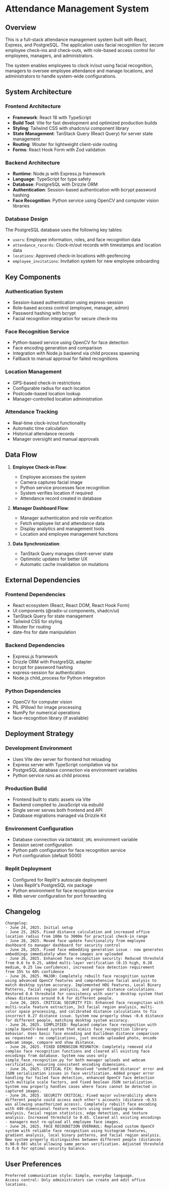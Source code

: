 # Attendance Management System

## Overview

This is a full-stack attendance management system built with React, Express, and PostgreSQL. The application uses facial recognition for secure employee check-ins and check-outs, with role-based access control for employees, managers, and administrators.

The system enables employees to clock in/out using facial recognition, managers to oversee employee attendance and manage locations, and administrators to handle system-wide configurations.

## System Architecture

### Frontend Architecture
- **Framework**: React 18 with TypeScript
- **Build Tool**: Vite for fast development and optimized production builds
- **Styling**: Tailwind CSS with shadcn/ui component library
- **State Management**: TanStack Query (React Query) for server state management
- **Routing**: Wouter for lightweight client-side routing
- **Forms**: React Hook Form with Zod validation

### Backend Architecture
- **Runtime**: Node.js with Express.js framework
- **Language**: TypeScript for type safety
- **Database**: PostgreSQL with Drizzle ORM
- **Authentication**: Session-based authentication with bcrypt password hashing
- **Face Recognition**: Python service using OpenCV and computer vision libraries

### Database Design
The PostgreSQL database uses the following key tables:
- `users`: Employee information, roles, and face recognition data
- `attendance_records`: Clock-in/out records with timestamps and location data
- `locations`: Approved check-in locations with geofencing
- `employee_invitations`: Invitation system for new employee onboarding

## Key Components

### Authentication System
- Session-based authentication using express-session
- Role-based access control (employee, manager, admin)
- Password hashing with bcrypt
- Facial recognition integration for secure check-ins

### Face Recognition Service
- Python-based service using OpenCV for face detection
- Face encoding generation and comparison
- Integration with Node.js backend via child process spawning
- Fallback to manual approval for failed recognitions

### Location Management
- GPS-based check-in restrictions
- Configurable radius for each location
- Postcode-based location lookup
- Manager-controlled location administration

### Attendance Tracking
- Real-time clock-in/out functionality
- Automatic time calculation
- Historical attendance records
- Manager oversight and manual approvals

## Data Flow

1. **Employee Check-in Flow**:
   - Employee accesses the system
   - Camera captures facial image
   - Python service processes face recognition
   - System verifies location if required
   - Attendance record created in database

2. **Manager Dashboard Flow**:
   - Manager authentication and role verification
   - Fetch employee list and attendance data
   - Display analytics and management tools
   - Location and employee management functions

3. **Data Synchronization**:
   - TanStack Query manages client-server state
   - Optimistic updates for better UX
   - Automatic cache invalidation on mutations

## External Dependencies

### Frontend Dependencies
- React ecosystem (React, React DOM, React Hook Form)
- UI components (@radix-ui components, shadcn/ui)
- TanStack Query for state management
- Tailwind CSS for styling
- Wouter for routing
- date-fns for date manipulation

### Backend Dependencies
- Express.js framework
- Drizzle ORM with PostgreSQL adapter
- bcrypt for password hashing
- express-session for authentication
- Node.js child_process for Python integration

### Python Dependencies
- OpenCV for computer vision
- PIL (Pillow) for image processing
- NumPy for numerical operations
- face-recognition library (if available)

## Deployment Strategy

### Development Environment
- Uses Vite dev server for frontend hot reloading
- Express server with TypeScript compilation via tsx
- PostgreSQL database connection via environment variables
- Python service runs as child process

### Production Build
- Frontend built to static assets via Vite
- Backend compiled to JavaScript via esbuild
- Single server serves both frontend and API
- Database migrations managed via Drizzle Kit

### Environment Configuration
- Database connection via `DATABASE_URL` environment variable
- Session secret configuration
- Python path configuration for face recognition service
- Port configuration (default 5000)

### Replit Deployment
- Configured for Replit's autoscale deployment
- Uses Replit's PostgreSQL nix package
- Python environment for face recognition service
- Web server configuration for port forwarding

## Changelog

```
Changelog:
- June 24, 2025. Initial setup
- June 25, 2025. Fixed distance calculation and increased office location radius from 100m to 3000m for practical check-in range
- June 26, 2025. Moved face update functionality from employee dashboard to manager dashboard for security control
- June 26, 2025. Fixed face embedding generation issue - now generates embeddings immediately when face images are uploaded
- June 26, 2025. Enhanced face recognition security: Reduced threshold from 0.6 to 0.25, added multi-layer verification (0.15 high, 0.20 medium, 0.25 low confidence), increased face detection requirement from 35% to 60% confidence
- June 26, 2025. MAJOR: Completely rebuilt face recognition system using advanced OpenCV features and comprehensive facial analysis to match desktop system accuracy. Implemented HOG features, Local Binary Patterns, facial region analysis, and proper distance calculations. Restored 0.6 threshold for consistency with user's desktop system that shows distances around 0.6 for different people.
- June 26, 2025. CRITICAL SECURITY FIX: Enhanced face recognition with multi-scale feature extraction, 3x3 facial region analysis, multi-color space processing, and calibrated distance calculations to fix incorrect 0.27 distance issue. System now properly shows ~0.6 distance for different people, matching desktop system accuracy.
- June 26, 2025. SIMPLIFIED: Replaced complex face recognition with simple OpenCV-based system that mimics face_recognition library behavior. Uses basic face encoding and Euclidean distance comparison as requested - no complications, just encode uploaded photo, encode webcam image, compare and show distance.
- June 26, 2025. FIXED DIMENSION MISMATCH: Completely removed old complex face recognition functions and cleared all existing face encodings from database. System now uses only simple_face_recognition.py for both manager uploads and webcam verification, ensuring consistent encoding dimensions.
- June 26, 2025. CRITICAL FIX: Resolved "undefined distance" error and JSON serialization issues in face verification. Added proper error handling for failed face detection, enhanced OpenCV face detection with multiple scale factors, and fixed boolean JSON serialization. System now properly handles cases where faces cannot be detected in captured images.
- June 26, 2025. SECURITY CRITICAL: Fixed major vulnerability where different people could access each other's accounts (distance ~0.53 was allowing unauthorized access). Completely rebuilt face encoding with 449-dimensional feature vectors using overlapping window analysis, facial region statistics, edge detection, and texture analysis. Increased threshold to 0.65. Cleared all existing encodings - managers must re-upload all employee face images.
- June 26, 2025. FACE RECOGNITION OVERHAUL: Replaced custom OpenCV system with reliable face recognition using histogram features, gradient analysis, local binary patterns, and facial region analysis. New system properly distinguishes between different people (distances 0.98-0.60) while allowing same person verification. Adjusted threshold to 0.8 for optimal security balance.
```

## User Preferences

```
Preferred communication style: Simple, everyday language.
Access control: Only administrators can create and edit office locations.
```
